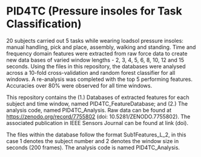 # PID4TC (Pressure insoles for Task Classification)
20 subjects carried out 5 tasks while wearing loadsol pressure insoles: manual handling, pick and place, assembly, walking and standing. Time and frequency domain features were extracted from raw force data to create new data bases of varied window lengths - 2, 3, 4, 5, 6, 8, 10, 12 and 15 seconds. Using the files in this repository, the databases were analysed across a 10-fold cross-validation and random forest classifier for all windows. A re-analysis was completed with the top 5 performing features. Accuracies over 80% were observed for all time windows.

This repository contains the (1.) Databases of extracted features for each subject and time window, named PID4TC_FeatureDatabase; and (2.) The analysis code, named PID4TC_Analysis.
Raw data can be found at https://zenodo.org/record/7755802 (doi: 10.5281/ZENODO.7755802).
The associated publication in IEEE Sensors Journal can be found at link (doi).

The files within the database follow the format Sub1Features_L_2, in this case 1 denotes the subject number and 2 denotes the window size in seconds (200 frames).
The analysis code is named PID4TC_Analysis.

